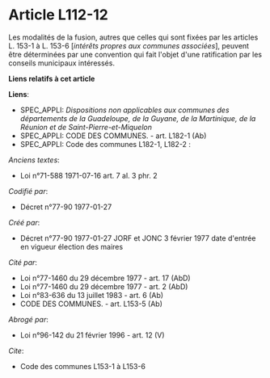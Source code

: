 # Article L112-12

Les modalités de la fusion, autres que celles qui sont fixées par les articles L. 153-1 à L. 153-6 [*intérêts propres aux
communes associées*], peuvent être déterminées par une convention qui fait l'objet d'une ratification par les conseils
municipaux intéressés.

**Liens relatifs à cet article**

**Liens**:

  - SPEC_APPLI: *Dispositions non applicables aux communes des départements de la Guadeloupe, de la Guyane, de la Martinique, de la Réunion et de Saint-Pierre-et-Miquelon*
  - SPEC_APPLI: CODE DES COMMUNES. - art. L182-1 (Ab)
  - SPEC_APPLI: Code des communes L182-1, L182-2 :

_Anciens textes_:

  - Loi n°71-588 1971-07-16 art. 7 al. 3 phr. 2

_Codifié par_:

  - Décret n°77-90 1977-01-27

_Créé par_:

  - Décret n°77-90 1977-01-27 JORF et JONC 3 février 1977 date d'entrée en vigueur élection des maires

_Cité par_:

  - Loi n°77-1460 du 29 décembre 1977 - art. 17 (AbD)
  - Loi n°77-1460 du 29 décembre 1977 - art. 2 (AbD)
  - Loi n°83-636 du 13 juillet 1983 - art. 6 (Ab)
  - CODE DES COMMUNES. - art. L153-5 (Ab)

_Abrogé par_:

  - Loi n°96-142 du 21 février 1996 - art. 12 (V)

_Cite_:

  - Code des communes L153-1 à L153-6
